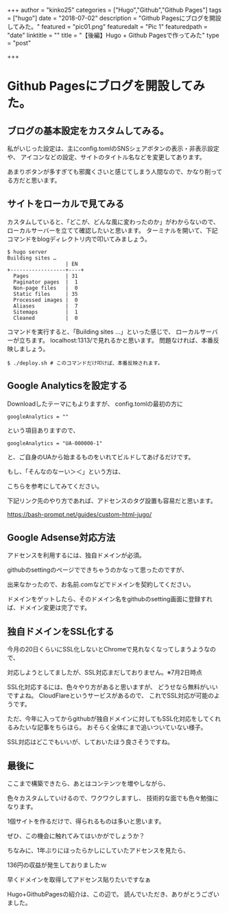 +++
author = "kinko25"
categories = ["Hugo","Github","Github Pages"]
tags = ["hugo"]
date = "2018-07-02"
description = "Github Pagesにブログを開設してみた。"
featured = "pic01.png"
featuredalt = "Pic 1"
featuredpath = "date"
linktitle = ""
title = "【後編】Hugo + Github Pagesで作ってみた"
type = "post"

+++

# Github Pagesにブログを開設してみた。
## ブログの基本設定をカスタムしてみる。
私がいじった設定は、主にconfig.tomlのSNSシェアボタンの表示・非表示設定や、
アイコンなどの設定、サイトのタイトル名などを変更してあります。

あまりボタンが多すぎても邪魔くさいと感じてしまう人間なので、かなり削ってる方だと思います。

## サイトをローカルで見てみる

カスタムしていると、「どこが、どんな風に変わったのか」がわからないので、
ローカルサーバーを立てて確認したいと思います。
ターミナルを開いて、下記コマンドをblogディレクトリ内で叩いてみましょう。
```
$ hugo server
Building sites …
                   | EN
+------------------+----+
  Pages            | 31
  Paginator pages  |  1
  Non-page files   |  0
  Static files     | 35
  Processed images |  0
  Aliases          |  7
  Sitemaps         |  1
  Cleaned          |  0
```
コマンドを実行すると、「Building sites …」といった感じで、
ローカルサーバーが立ちます。
localhost:1313/で見れるかと思います。
問題なければ、本番反映しましょう。
```
$ ./deploy.sh # このコマンドだけ叩けば、本番反映されます。
```

## Google Analyticsを設定する
Downloadしたテーマにもよりますが、
config.tomlの最初の方に
```
googleAnalytics = ""
```
という項目ありますので、
```
googleAnalytics = "UA-000000-1"
```
と、ご自身のUAから始まるものをいれてビルドしてあげるだけです。

もし、「そんなのなーい＞＜」という方は、

こちらを参考にしてみてください。

下記リンク先のやり方であれば、アドセンスのタグ設置も容易だと思います。

https://bash-prompt.net/guides/custom-html-jugo/


## Google Adsense対応方法
アドセンスを利用するには、独自ドメインが必須。

githubのsettingのページでできちゃうのかなって思ったのですが、

出来なかったので、お名前.comなどでドメインを契約してください。

ドメインをゲットしたら、そのドメイン名をgithubのsetting画面に登録すれば、ドメイン変更は完了です。


## 独自ドメインをSSL化する
今月の20日くらいにSSL化しないとChromeで見れなくなってしまうようなので、

対応しようとしてましたが、SSL対応まだしておりません。※7月2日時点

SSL化対応するには、色々やり方があると思いますが、
どうせなら無料がいいですよね。
CloudFlareというサービスがあるので、
これでSSL対応が可能のようです。

ただ、今年に入ってからgithubが独自ドメインに対してもSSL化対応をしてくれるみたいな記事をちらほら。
おそらく全体にまで追いついていない様子。

SSL対応はどこでもいいが、しておいたほう良さそうですね。

## 最後に
ここまで構築できたら、あとはコンテンツを増やしながら、

色々カスタムしていけるので、ワクワクしますし、
技術的な面でも色々勉強になります。

1個サイトを作るだけで、得られるものは多いと思います。

ぜひ、この機会に触れてみてはいかがでしょうか？

ちなみに、1年ぶりにほったらかしにしていたアドセンスを見たら、

136円の収益が発生しておりましたｗ

早くドメインを取得してアドセンス貼りたいですなぁ

Hugo+GithubPagesの紹介は、この辺で。
読んでいただき、ありがとうございました。
